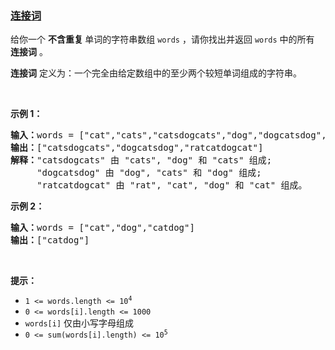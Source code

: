 ### [连接词](https://leetcode-cn.com/problems/concatenated-words)

<p>给你一个 <strong>不含重复 </strong>单词的字符串数组 <code>words</code> ，请你找出并返回 <code>words</code> 中的所有 <strong>连接词</strong> 。</p>

<p><strong>连接词</strong> 定义为：一个完全由给定数组中的至少两个较短单词组成的字符串。</p>

<p>&nbsp;</p>

<p><strong>示例 1：</strong></p>

<pre>
<strong>输入：</strong>words = ["cat","cats","catsdogcats","dog","dogcatsdog","hippopotamuses","rat","ratcatdogcat"]
<strong>输出：</strong>["catsdogcats","dogcatsdog","ratcatdogcat"]
<strong>解释：</strong>"catsdogcats" 由 "cats", "dog" 和 "cats" 组成; 
     "dogcatsdog" 由 "dog", "cats" 和 "dog" 组成; 
     "ratcatdogcat" 由 "rat", "cat", "dog" 和 "cat" 组成。
</pre>

<p><strong>示例 2：</strong></p>

<pre>
<strong>输入：</strong>words = ["cat","dog","catdog"]
<strong>输出：</strong>["catdog"]</pre>

<p>&nbsp;</p>

<p><strong>提示：</strong></p>

<ul>
	<li><code>1 &lt;= words.length &lt;= 10<sup>4</sup></code></li>
	<li><code>0 &lt;= words[i].length &lt;= 1000</code></li>
	<li><code>words[i]</code> 仅由小写字母组成</li>
	<li><code>0 &lt;= sum(words[i].length) &lt;= 10<sup>5</sup></code></li>
</ul>

